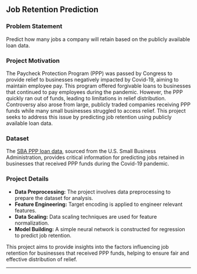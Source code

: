 ## Job Retention Prediction

### Problem Statement
Predict how many jobs a company will retain based on the publicly available loan data.

### Project Motivation
The Paycheck Protection Program (PPP) was passed by Congress to provide relief to businesses negatively impacted by Covid-19, aiming to maintain employee pay. This program offered forgivable loans to businesses that continued to pay employees during the pandemic. However, the PPP quickly ran out of funds, leading to limitations in relief distribution. Controversy also arose from large, publicly traded companies receiving PPP funds while many small businesses struggled to access relief. This project seeks to address this issue by predicting job retention using publicly available loan data.

### Dataset

The [SBA PPP loan data](https://www.sba.gov/funding-programs/loans/covid-19-relief-options/paycheck-protection-program/ppp-data), sourced from the U.S. Small Business Administration, provides critical information for predicting jobs retained in businesses that received PPP funds during the Covid-19 pandemic.

### Project Details
- **Data Preprocessing:** The project involves data preprocessing to prepare the dataset for analysis.
- **Feature Engineering:** Target encoding is applied to engineer relevant features.
- **Data Scaling:** Data scaling techniques are used for feature normalization.
- **Model Building:** A simple neural network is constructed for regression to predict job retention.

This project aims to provide insights into the factors influencing job retention for businesses that received PPP funds, helping to ensure fair and effective distribution of relief.

---

